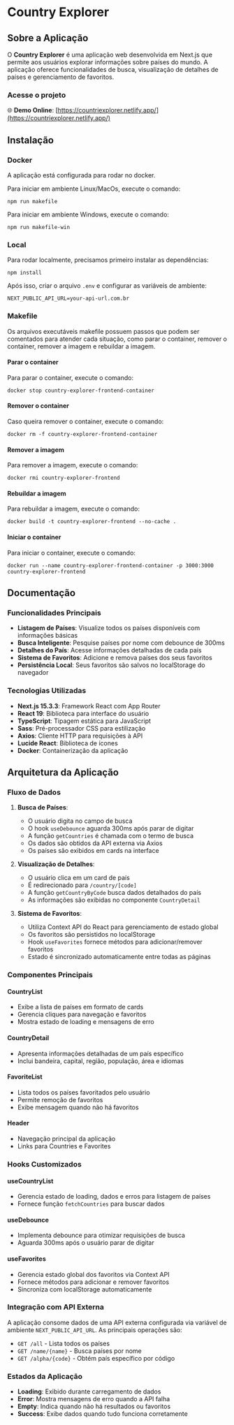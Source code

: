 # Country Explorer
## Sobre a Aplicação

O **Country Explorer** é uma aplicação web desenvolvida em Next.js que permite aos usuários explorar informações sobre países do mundo. A aplicação oferece funcionalidades de busca, visualização de detalhes de países e gerenciamento de favoritos.

### Acesse o projeto

🌐 **Demo Online**: [https://countriexplorer.netlify.app/](https://countriexplorer.netlify.app/)

## Instalação

### Docker

A aplicação está configurada para rodar no docker.

Para iniciar em ambiente Linux/MacOs, execute o comando:

```
npm run makefile
```

Para iniciar em ambiente Windows, execute o comando:

```
npm run makefile-win
```

### Local

Para rodar localmente, precisamos primeiro instalar as dependências:

```
npm install
```

Após isso, criar o arquivo `.env` e configurar as variáveis de ambiente:

```
NEXT_PUBLIC_API_URL=your-api-url.com.br
```

### Makefile

Os arquivos executáveis makefile possuem passos que podem ser comentados para atender cada situação, como parar o container, remover o container, remover a imagem e rebuildar a imagem.

#### Parar o container

Para parar o container, execute o comando:

```
docker stop country-explorer-frontend-container
```

#### Remover o container

Caso queira remover o container, execute o comando:

```
docker rm -f country-explorer-frontend-container
```

#### Remover a imagem

Para remover a imagem, execute o comando:

```
docker rmi country-explorer-frontend
```

#### Rebuildar a imagem

Para rebuildar a imagem, execute o comando:

```
docker build -t country-explorer-frontend --no-cache .
```

#### Iniciar o container

Para iniciar o container, execute o comando:

```
docker run --name country-explorer-frontend-container -p 3000:3000 country-explorer-frontend
```

## Documentação

### Funcionalidades Principais

- **Listagem de Países**: Visualize todos os países disponíveis com informações básicas
- **Busca Inteligente**: Pesquise países por nome com debounce de 300ms
- **Detalhes do País**: Acesse informações detalhadas de cada país
- **Sistema de Favoritos**: Adicione e remova países dos seus favoritos
- **Persistência Local**: Seus favoritos são salvos no localStorage do navegador

### Tecnologias Utilizadas

- **Next.js 15.3.3**: Framework React com App Router
- **React 19**: Biblioteca para interface do usuário
- **TypeScript**: Tipagem estática para JavaScript
- **Sass**: Pré-processador CSS para estilização
- **Axios**: Cliente HTTP para requisições à API
- **Lucide React**: Biblioteca de ícones
- **Docker**: Containerização da aplicação

## Arquitetura da Aplicação

### Fluxo de Dados

1. **Busca de Países**: 
   - O usuário digita no campo de busca
   - O hook `useDebounce` aguarda 300ms após parar de digitar
   - A função `getCountries` é chamada com o termo de busca
   - Os dados são obtidos da API externa via Axios
   - Os países são exibidos em cards na interface

2. **Visualização de Detalhes**:
   - O usuário clica em um card de país
   - É redirecionado para `/country/[code]`
   - A função `getCountryByCode` busca dados detalhados do país
   - As informações são exibidas no componente `CountryDetail`

3. **Sistema de Favoritos**:
   - Utiliza Context API do React para gerenciamento de estado global
   - Os favoritos são persistidos no localStorage
   - Hook `useFavorites` fornece métodos para adicionar/remover favoritos
   - Estado é sincronizado automaticamente entre todas as páginas

### Componentes Principais

#### CountryList
- Exibe a lista de países em formato de cards
- Gerencia cliques para navegação e favoritos
- Mostra estado de loading e mensagens de erro

#### CountryDetail
- Apresenta informações detalhadas de um país específico
- Inclui bandeira, capital, região, população, área e idiomas

#### FavoriteList
- Lista todos os países favoritados pelo usuário
- Permite remoção de favoritos
- Exibe mensagem quando não há favoritos

#### Header
- Navegação principal da aplicação
- Links para Countries e Favorites

### Hooks Customizados

#### useCountryList
- Gerencia estado de loading, dados e erros para listagem de países
- Fornece função `fetchCountries` para buscar dados

#### useDebounce
- Implementa debounce para otimizar requisições de busca
- Aguarda 300ms após o usuário parar de digitar

#### useFavorites
- Gerencia estado global dos favoritos via Context API
- Fornece métodos para adicionar e remover favoritos
- Sincroniza com localStorage automaticamente

### Integração com API Externa

A aplicação consome dados de uma API externa configurada via variável de ambiente `NEXT_PUBLIC_API_URL`. As principais operações são:

- `GET /all` - Lista todos os países
- `GET /name/{name}` - Busca países por nome
- `GET /alpha/{code}` - Obtém país específico por código

### Estados da Aplicação

- **Loading**: Exibido durante carregamento de dados
- **Error**: Mostra mensagens de erro quando a API falha
- **Empty**: Indica quando não há resultados ou favoritos
- **Success**: Exibe dados quando tudo funciona corretamente

